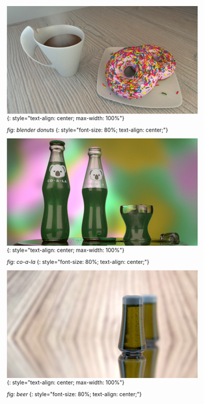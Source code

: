 
![Blender Donut](/3D/blenderGallery/00donut.jpg)
{: style="text-align: center; max-width: 100%"}

*fig: blender donuts*
{: style="font-size: 80%; text-align: center;"}

![Co-a-la](/3D/blenderGallery/01coala.jpg)
{: style="text-align: center; max-width: 100%"}

*fig: co-a-la*
{: style="font-size: 80%; text-align: center;"}

![Beer](/3D/blenderGallery/02beer.jpg)
{: style="text-align: center; max-width: 100%"}

*fig: beer*
{: style="font-size: 80%; text-align: center;"}
